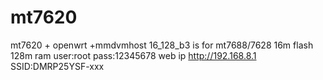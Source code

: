 # mt7620
mt7620 + openwrt +mmdvmhost
16_128_b3 is for mt7688/7628 16m flash 128m ram   user:root pass:12345678  web ip http://192.168.8.1 SSID:DMRP25YSF-xxx
